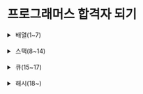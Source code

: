 # 프로그래머스 합격자 되기

<details>
<summary>&nbsp;배열(1~7)</summary>

* 1 - 저자님 깃허브
  https://github.com/retrogemHK/codingtest_java/blob/main/solution/01.java
* 2 - 저자님 깃허브
  https://github.com/retrogemHK/codingtest_java/blob/main/solution/02.java
* 3 - 두 개 뽑아서 더하기
  https://school.programmers.co.kr/learn/courses/30/lessons/68644
* 4 - 모의고사
  https://school.programmers.co.kr/learn/courses/30/lessons/42840
* 5 - 행렬의 곱셈
  https://school.programmers.co.kr/learn/courses/30/lessons/12949
* 6 - 실패율
  https://school.programmers.co.kr/learn/courses/30/lessons/42889
* 7 - 방문 길이
  https://school.programmers.co.kr/learn/courses/30/lessons/49994

</details>

<br/>

<details>
<summary>&nbsp;스택(8~14)</summary>

* 8 - 올바른 괄호
  https://school.programmers.co.kr/learn/courses/30/lessons/12909
* 9 - 저자님 깃허브
  https://github.com/retrogemHK/codingtest_java/blob/main/solution/09.java
* 10 - 괄호 회전하기
  https://school.programmers.co.kr/learn/courses/30/lessons/76502
* 11 - 짝지어 제거하기
  https://school.programmers.co.kr/learn/courses/30/lessons/12973
* 12 - 주식가격
  https://school.programmers.co.kr/learn/courses/30/lessons/42584
* 13 - 크레인 인형 뽑기 게임
  https://school.programmers.co.kr/learn/courses/30/lessons/64061
* 14 - 표 편집
  https://school.programmers.co.kr/learn/courses/30/lessons/81303
</details>

<br/>

<details>
<summary>&nbsp;큐(15~17)</summary>

* 15 - 요세푸스 문제
* 16 - 기능 개발
  https://school.programmers.co.kr/learn/courses/30/lessons/42586
* 17 - 카드 뭉치
  https://school.programmers.co.kr/learn/courses/30/lessons/159994
</details>

<br/>

<details>
<summary>&nbsp;해시(18~)</summary>

* 18 - 두 개의 수로 특정값 만들기
  https://github.com/retrogemHK/codingtest_java/blob/main/solution/18.java
* 19 - 완주하기 못한 선수
  https://school.programmers.co.kr/learn/courses/30/lessons/42576
* 20 - 할인 행사
  https://school.programmers.co.kr/learn/courses/30/lessons/131127
* 21 - 오픈채팅방
  https://school.programmers.co.kr/learn/courses/30/lessons/42888
* 22 - 베스트앨범
  https://school.programmers.co.kr/learn/courses/30/lessons/42579
</details>